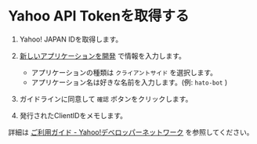 # Yahoo API Tokenを取得する

1. Yahoo! JAPAN IDを取得します。

1. [新しいアプリケーションを開発](https://e.developer.yahoo.co.jp/register) で情報を入力します。
    * アプリケーションの種類は `クライアントサイド` を選択します。
    * アプリケーション名は好きな名前を入力します。(例: `hato-bot` )

1. ガイドラインに同意して `確認` ボタンをクリックします。

1. 発行されたClientIDをメモします。

詳細は [ご利用ガイド - Yahoo!デベロッパーネットワーク](https://developer.yahoo.co.jp/start/) を参照してください。
